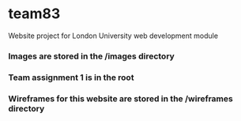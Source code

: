 # team83
Website project for London University web development module

### Images are stored in the /images directory

### Team assignment 1 is in the root

### Wireframes for this website are stored in the /wireframes directory
